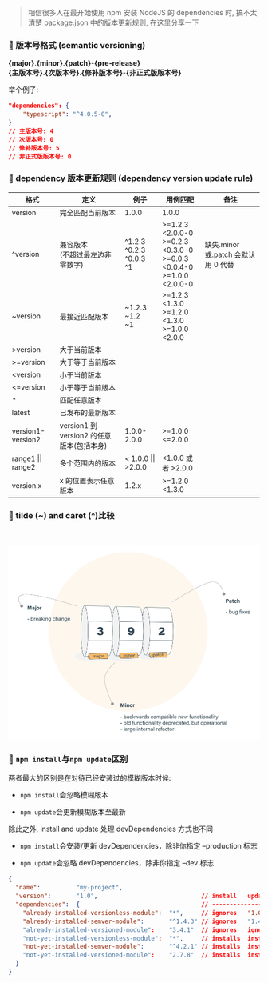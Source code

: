 > 相信很多人在最开始使用 npm 安装 NodeJS 的 dependencies 时, 搞不太清楚 package.json 中的版本更新规则, 在这里分享一下

### 🥑 版本号格式 (semantic versioning)

**{major}**.**{minor}**.**{patch}**-**{pre-release}**<br>
**{主版本号}**.**{次版本号}**.**{修补版本号}**-**{非正式版版本号}**

举个例子:

```json
"dependencies": {
    "typescript": "^4.0.5-0",
}
// 主版本号: 4
// 次版本号: 0
// 修补版本号: 5
// 非正式版版本号: 0
```

### 🥑 dependency 版本更新规则 (dependency version update rule)

| 格式               | 定义                                      | 例子                                   | 用例匹配                                                                         | 备注                                |
| ------------------ | ----------------------------------------- | -------------------------------------- | -------------------------------------------------------------------------------- | ----------------------------------- |
| version            | 完全匹配当前版本                          | 1.0.0                                  | 1.0.0                                                                            |                                     |
| ^version           | 兼容版本<br>(不超过最左边非零数字)        | ^1.2.3 <br> ^0.2.3 <br> ^0.0.3 <br> ^1 | >=1.2.3 <2.0.0-0 <br>>=0.2.3 <0.3.0-0 <br>>=0.0.3 <0.0.4-0 <br> >=1.0.0 <2.0.0-0 | 缺失.minor 或.patch 会默认用 0 代替 |
| ~version           | 最接近匹配版本                            | ~1.2.3 <br> ~1.2 <br> ~1               | >=1.2.3 <1.3.0 <br> >=1.2.0 <1.3.0 <br> >=1.0.0 <2.0.0                           |
| >version           | 大于当前版本                              |                                        |                                                                                  |
| >=version          | 大于等于当前版本                          |                                        |                                                                                  |
| <version           | 小于当前版本                              |                                        |                                                                                  |
| <=version          | 小于等于当前版本                          |                                        |                                                                                  |
| \*                 | 匹配任意版本                              |                                        |                                                                                  |
| latest             | 已发布的最新版本                          |                                        |                                                                                  |
| version1-version2  | version1 到 version2 的任意版本(包括本身) | 1.0.0-2.0.0                            | >=1.0.0 <=2.0.0                                                                  |
| range1 \|\| range2 | 多个范围内的版本                          | < 1.0.0 \|\| >2.0.0                    | <1.0.0 或者 >2.0.0                                                               |
| version.x          | x 的位置表示任意版本                      | 1.2.x                                  | >=1.2.0 <1.3.0                                                                   |

### 🥑 tilde (~) and caret (^)比较

<br>

![avatar](../media/images/wheelbarrel-no-tilde-caret-white.jpeg)

### 🥑 `npm install`与`npm update`区别

两者最大的区别是在对待已经安装过的模糊版本时候:

- `npm install`会忽略模糊版本

- `npm update`会更新模糊版本至最新

除此之外, install and update 处理 devDependencies 方式也不同

- `npm install`会安装/更新 devDependencies，除非你指定 –production 标志

- `npm update`会忽略 devDependencies，除非你指定 –dev 标志

```json
{
  "name":          "my-project",
  "version":       "1.0",                             // install   update
  "dependencies":  {                                  // ------------------
    "already-installed-versionless-module":  "*",     // ignores   "1.0" -> "1.1"
    "already-installed-semver-module":       "^1.4.3" // ignores   "1.4.3" -> "1.5.2"
    "already-installed-versioned-module":    "3.4.1"  // ignores   ignores
    "not-yet-installed-versionless-module":  "*",     // installs  installs
    "not-yet-installed-semver-module":       "^4.2.1" // installs  installs
    "not-yet-installed-versioned-module":    "2.7.8"  // installs  installs
  }
}
```
